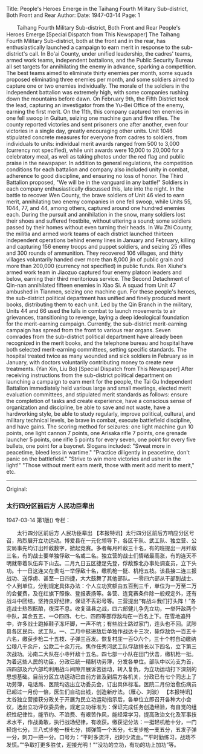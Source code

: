Title: People's Heroes Emerge in the Taihang Fourth Military Sub-district, Both Front and Rear
Author: 
Date: 1947-03-14
Page: 1

　　Taihang Fourth Military Sub-district, Both Front and Rear
    People's Heroes Emerge
    [Special Dispatch from This Newspaper] The Taihang Fourth Military Sub-district, both at the front and in the rear, has enthusiastically launched a campaign to earn merit in response to the sub-district's call. In Bo'ai County, under unified leadership, the cadres' teams, armed work teams, independent battalions, and the Public Security Bureau all set targets for annihilating the enemy in advance, sparking a competition. The best teams aimed to eliminate thirty enemies per month, some squads proposed eliminating three enemies per month, and some soldiers aimed to capture one or two enemies individually. The morale of the soldiers in the independent battalion was extremely high, with some companies rushing down the mountains before dawn. On February 9th, the Fifth District took the lead, capturing an investigator from the Yu-Bei Office of the enemy, earning the first merit. On the 11th, this company captured ten enemies in one fell swoop in Guitun, seizing one machine gun and five rifles. The county reported victories and sent prisoners one after another, even four victories in a single day, greatly encouraging other units. Unit 1046 stipulated concrete measures for everyone from cadres to soldiers, from individuals to units: individual merit awards ranged from 500 to 3,000 (currency not specified), while unit awards were 10,000 to 20,000 for a celebratory meal, as well as taking photos under the red flag and public praise in the newspaper. In addition to general regulations, the competition conditions for each battalion and company also included unity in combat, adherence to good discipline, and ensuring no loss of honor. The Third Battalion proposed, "We will be in the vanguard in any battle!" Soldiers in each company enthusiastically discussed this, late into the night. In the battle to recover Wen County, the brave soldiers of Unit 46 vied to earn merit, annihilating two enemy companies in one fell swoop, while Units 55, 1044, 77, and 44, among others, captured around one hundred enemies each. During the pursuit and annihilation in the snow, many soldiers lost their shoes and suffered frostbite, without uttering a sound; some soldiers passed by their homes without even turning their heads. In Wu Zhi County, the militia and armed work teams of each district launched thirteen independent operations behind enemy lines in January and February, killing and capturing 156 enemy troops and puppet soldiers, and seizing 25 rifles and 300 rounds of ammunition. They recovered 106 villages, and thirty villages voluntarily handed over more than 8,000 jin of public grain and more than 200,000 (currency not specified) in public funds. Ren Xiuhe's armed work team in Jiaozuo captured four enemy platoon leaders and below, earning their third meritorious service. The Second Detachment of Qin-nan annihilated fifteen enemies in Xiao Si. A squad from Unit 47 ambushed in Tianmen, seizing one machine gun. For these people's heroes, the sub-district political department has unified and finely produced merit books, distributing them to each unit. Led by the Qin Branch in the military, Units 44 and 66 used the lulls in combat to launch movements to air grievances, transitioning to revenge, laying a deep ideological foundation for the merit-earning campaign. Currently, the sub-district merit-earning campaign has spread from the front to various rear organs. Seven comrades from the sub-district political department have already been recognized in the merit books, and the telephone bureau and hospital have both selected merit-earning committees, setting specific standards. The hospital treated twice as many wounded and sick soldiers in February as in January, with doctors voluntarily contributing money to create new treatments. (Yan Xin, Liu Bo)
    [Special Dispatch from This Newspaper] After receiving instructions from the sub-district political department on launching a campaign to earn merit for the people, the Tai Gu Independent Battalion immediately held various large and small meetings, elected merit evaluation committees, and stipulated merit standards as follows: ensure the completion of tasks and create experience, have a conscious sense of organization and discipline, be able to save and not waste, have a hardworking style, be able to study regularly, improve political, cultural, and military technical levels, be brave in combat, execute battlefield discipline, and have gains. The scoring method for seizures: one light machine gun 10 points, one light cannon 7 points, one Arisaka rifle 7 points, one grenade launcher 5 points, one rifle 5 points for every seven, one point for every five bullets, one point for a bayonet. Slogans included: "Sweat more in peacetime, bleed less in wartime." "Practice diligently in peacetime, don't panic on the battlefield." "Strive to win more victories and usher in the light!" "Those without merit earn merit, those with merit add merit to merit," etc.



<hr /> 

Original: 


### 太行四分区前后方  人民功臣辈出

1947-03-14
第1版()
专栏：

　　太行四分区前后方
    人民功臣辈出
    【本报特讯】太行四分区前后方响应分区号召，热烈展开立功运动。博爱县在一元化领导下，各区干队、武工队、独立营、公安局事先均订出歼敌数字，掀起竞赛。多者每月歼敌三十名，有的班提出一月歼敌三名，有的战士要单独俘敌一名或二名。独立营的战士们情绪最高涨，有的连天不明就带着队伍奔下山去。二月九日五区捷足先登，俘敌豫北办事处调查员，立下头功。十一日这连又在贵屯一举俘敌十名，缴机枪一挺、机枪五枝。该县接二连三报战功、送俘虏、甚至一日四捷，大大鼓舞了其他部队。一零四六部从干部到战士、个人到单位，分别规定具体办法：个人立功赏额由五百到三千，单位为一万至二万的会餐费，及在红旗下照像、登报表扬等。各营、连竞赛条件除一般规定外，还有战斗中团结，坚持良好纪律，保证不丢彩号等。三营提出“有战斗我们打头阵！”各连战士热烈酝酿，夜深不息。收复温县之战，四六部健儿争先立功，一举歼敌两个中队，其余五五、一○四四、七七、四四等部俘敌均在一百名上下。在雪地追歼中，许多战士跑掉鞋子冻坏脚，一声不吭；有些战士路过家门，连头也不回。武陟县各区民兵、武工队。一、二月中挺进敌后单独作战达十三次，毙俘敌伪一百五十六名，缴获步枪二十五枝、子弹三百发。恢复村庄一百○六个，三十个村自动缴纳公粮八千余斤，公款二十余万元。焦作任秀河武工队俘敌排长以下四名，立下第三次战功。沁南二大队在小寺歼敌十五名。四七部一小队在田门伏击，缴机枪一挺。为着这些人民的功臣，分政已统一精制功劳簿，分发各单位。部队中以沁支为首，四四部及六六部均利用战斗间隙开展诉苦运动，转入复仇，为立功运动打下深刻的思想基础。目前分区立功运动已由前方普及到后方各机关，分政已有七个同志上了功劳簿，电话局、医院均选出立功委员会，订出具体标准。医院二月份治愈伤病员已超过一月份一倍，医生们自动出钱，创造新疗法。（雁心、刘波）
    【本报特讯】太谷独立营接获分政关于开展为民立功运动指示后，各单位立即召开各种大小会议，选出立功评议委员会，规定立功标准为：保证完成任务创造经验，有自觉的组织性纪律性，能节约、不浪费、有艰苦作风，能经常学习，提高政治文化及军事技术水平，作战勇敢，执行战场纪律，有收获。缴获记分法：一挺轻机枪十分，一门轻炮七分，三八式步枪一枝七分，掷弹筒一个五分，七支步枪一支五分，五发子弹一分，刺刀一把一分。口号为：“平时多流汗，战时少流血。”“平时勤练习，战场不发慌。”“争取打更多胜仗，迎接光明！”“没功的立功，有功的功上加功”等。
